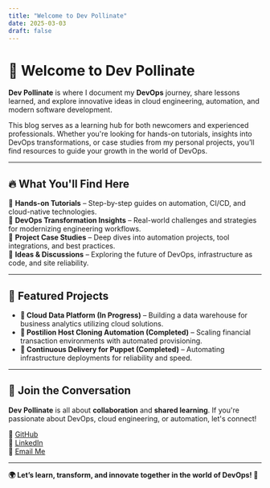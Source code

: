```yaml
---
title: "Welcome to Dev Pollinate"
date: 2025-03-03
draft: false
---
```


# 🌱 Welcome to Dev Pollinate

**Dev Pollinate** is where I document my **DevOps** journey, share lessons learned, and explore innovative ideas in cloud engineering, automation, and modern software development.

This blog serves as a learning hub for both newcomers and experienced professionals. Whether you're looking for hands-on tutorials, insights into DevOps transformations, or case studies from my personal projects, you’ll find resources to guide your growth in the world of DevOps.

---

## 🔥 What You'll Find Here  

🔹 **Hands-on Tutorials** – Step-by-step guides on automation, CI/CD, and cloud-native technologies.  
🔹 **DevOps Transformation Insights** – Real-world challenges and strategies for modernizing engineering workflows.  
🔹 **Project Case Studies** – Deep dives into automation projects, tool integrations, and best practices.  
🔹 **Ideas & Discussions** – Exploring the future of DevOps, infrastructure as code, and site reliability.

---

## 🚀 Featured Projects  

- **🔹 Cloud Data Platform (In Progress)** – Building a data warehouse for business analytics utilizing cloud solutions.
- **🔹 Postilion Host Cloning Automation (Completed)** – Scaling financial transaction environments with automated provisioning.
- **🔹 Continuous Delivery for Puppet (Completed)** – Automating infrastructure deployments for reliability and speed.

---

## 💬 Join the Conversation  

**Dev Pollinate** is all about **collaboration** and **shared learning**. If you're passionate about DevOps, cloud engineering, or automation, let's connect!

🔗 [GitHub](https://github.com/rex-makusia)  
🔗 [LinkedIn](https://www.linkedin.com/in/rex-makusia-00333994/)  
📩 [Email Me](mailto:devpollinate@gmail.com)  

---

**🌍 Let’s learn, transform, and innovate together in the world of DevOps! 🚀**
